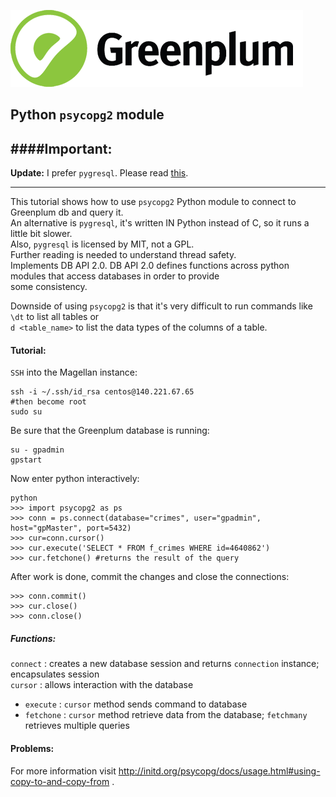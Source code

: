 ![Greenplum](https://github.com/syuja/GreenPlumSetup/blob/master/img/greenplum-logo.png)  
## Python `psycopg2` module  
  
####Important:  
----  
**Update:** I prefer `pygresql`. Please read [this](https://github.com/syuja/GreenPlumSetup/blob/master/PYGRESQL_PYTHON.md).   

  
  
---  

This tutorial shows how to use `psycopg2` Python module to connect to Greenplum db and query it.  
An alternative is `pygresql`, it's written IN Python instead of C, so it runs a little bit slower.  
Also, `pygresql` is licensed by MIT, not a GPL.  
Further reading is needed to understand thread safety.  
Implements  DB API 2.0.  DB API 2.0 defines functions across python modules that access databases in order to provide  
some consistency.  

Downside of using `psycopg2` is that it's very difficult to run commands like `\dt` to list all tables or  
`d <table_name>` to list the data types of the columns of a table.  
  
  


#### Tutorial:  

`SSH` into the Magellan instance:  

    ssh -i ~/.ssh/id_rsa centos@140.221.67.65   
    #then become root   
    sudo su   


Be sure that the Greenplum database is running:   
  
    su - gpadmin   
    gpstart  

Now enter python interactively:   

    python  
    >>> import psycopg2 as ps   
    >>> conn = ps.connect(database="crimes", user="gpadmin", host="gpMaster", port=5432)   
    >>> cur=conn.cursor()  
    >>> cur.execute('SELECT * FROM f_crimes WHERE id=4640862')    
    >>> cur.fetchone() #returns the result of the query  

After work is done, commit the changes and close the connections:   

    >>> conn.commit()   
    >>> cur.close()   
    >>> conn.close()   



##### Functions:  
`connect` : creates a new database session and returns `connection` instance; encapsulates session    
`cursor` : allows interaction with the database  
  - `execute` : `cursor` method sends command to database   
  - `fetchone` : `cursor` method retrieve data from the database; `fetchmany` retrieves multiple queries  
  
#### Problems:  



For more information visit http://initd.org/psycopg/docs/usage.html#using-copy-to-and-copy-from .  
